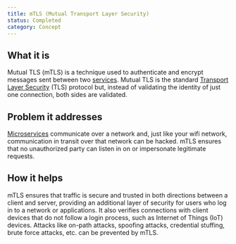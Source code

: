 ```yaml
---
title: mTLS (Mutual Transport Layer Security)
status: Completed
category: Concept
---
```


## What it is
Mutual TLS (mTLS) is a technique used to authenticate and encrypt messages sent between two [services](https://glossary.cncf.io/service/). Mutual TLS is the standard [Transport Layer Security](https://glossary.cncf.io/tlstransport-layer-security/) (TLS) protocol but, instead of validating the identity of just one connection, both sides are validated.

## Problem it addresses
[Microservices](https://glossary.cncf.io/microservices/) communicate over a network and, just like your wifi network, communication in transit over that network can be hacked. mTLS ensures that no unauthorized party can listen in on or impersonate legitimate requests.

## How it helps
mTLS ensures that traffic is secure and trusted in both directions between a client and server, providing an additional layer of security for users who log in to a network or applications. It also verifies connections with client devices that do not follow a login process, such as Internet of Things (IoT) devices. Attacks like on-path attacks, spoofing attacks, credential stuffing, brute force attacks, etc. can be prevented by mTLS.
